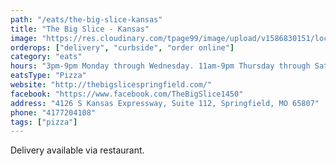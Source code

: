 ```yaml
---
path: "/eats/the-big-slice-kansas"
title: "The Big Slice - Kansas"
image: "https://res.cloudinary.com/tpage99/image/upload/v1586830151/local417eats/local417eatslogo.png"
orderops: ["delivery", "curbside", "order online"]
category: "eats"
hours: "3pm-9pm Monday through Wednesday. 11am-9pm Thursday through Saturday"
eatsType: "Pizza"
website: "http://thebigslicespringfield.com/"
facebook: "https://www.facebook.com/TheBigSlice1450"
address: "4126 S Kansas Expressway, Suite 112, Springfield, MO 65807"
phone: "4177204108"
tags: ["pizza"]
---
```


Delivery available via restaurant.